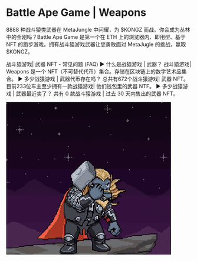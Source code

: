 # Battle Ape Game | Weapons

8888 种战斗猿类武器在 MetaJungle 中闪耀，为 $KONGZ 而战。你会成为丛林中的金刚吗？Battle Ape Game 是第一个在 ETH 上的浏览器内、即用型、基于 NFT 的跑步游戏。拥有战斗猿游戏武器让您勇敢面对 MetaJugle 的挑战，赢取 $KONGZ。

战斗猿游戏| 武器 NFT - 常见问题 (FAQ)
▶ 什么是战猿游戏 | 武器？
战斗猿游戏| Weapons 是一个 NFT（不可替代代币）集合。存储在区块链上的数字艺术品集合。
▶ 多少战猿游戏 | 武器代币存在吗？
总共有672个战斗猿游戏| 武器 NFT。目前233位车主至少拥有一款战猿游戏| 他们钱包里的武器 NTF。
▶ 多少战猿游戏 | 武器最近卖了？
共有 0 款战斗猿游戏 | 过去 30 天内售出的武器 NFT。

![nft](微信截图_20220825160933.png)
